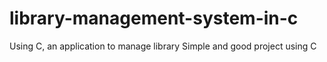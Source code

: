 # library-management-system-in-c
Using C, an application to manage library
Simple and good project using C
